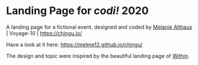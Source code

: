 # Landing Page for *codi!* 2020

A landing page for a fictional event, designed and coded by [Melanie Althaus](https://github.com/melme12) | Voyage-10 | https://chingu.io/

Have a look at it here: https://melme12.github.io/chingu/

The design and topic were inspired by the beautiful landing page of [Within](https://gowithin.co/).
